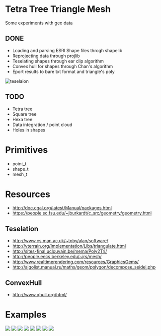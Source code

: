 Tetra Tree Triangle Mesh
========================

Some experiments with geo data

DONE
----

* Loading and parsing ESRI Shape files throgh shapelib
* Reprojecting data through projlib
* Teselating shapes through ear clip algorithm
* Convex hull for shapes through Chan's algorithm
* Eport results to bare txt format and triangle's poly

![teselaion](./img/02.png)

TODO
----

* Tetra tree
* Square tree
* Hexa tree
* Data integration / point cloud
* Holes in shapes

Primitives
==========

* point_t
* shape_t
* mesh_t

Resources
=========

* http://doc.cgal.org/latest/Manual/packages.html
* https://people.sc.fsu.edu/~jburkardt/c_src/geometry/geometry.html

Teselation
----------

* http://www.cs.man.ac.uk/~toby/alan/software/
* http://vterrain.org/Implementation/Libs/triangulate.html
* http://sites-final.uclouvain.be/mema/Poly2Tri/
* http://people.eecs.berkeley.edu/~jrs/mesh/
* http://www.realtimerendering.com/resources/GraphicsGems/
* http://algolist.manual.ru/maths/geom/polygon/decompose_seidel.php

ConvexHull
----------

* http://www.qhull.org/html/

Examples
========

![](./img/01.png)
![](./img/05.png)
![](./img/06.png)
![](./img/07.png)
![](./img/08.png)
![](./img/09.png)
![](./img/10.png)
![](./img/11.png)
